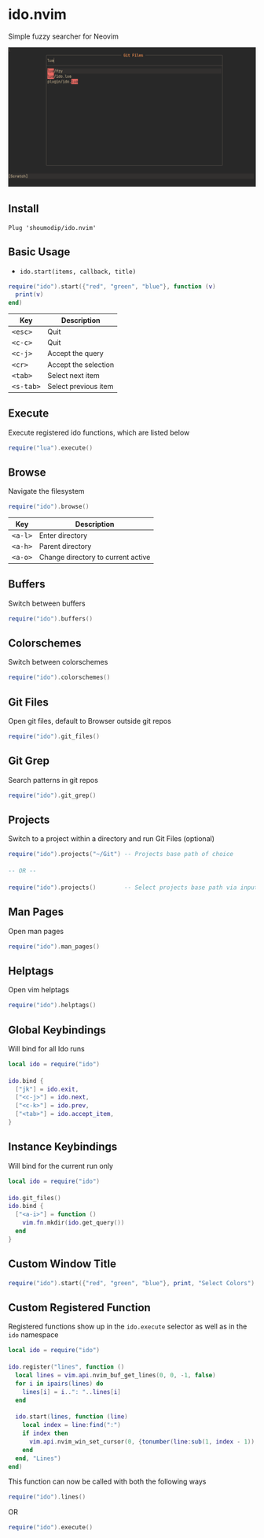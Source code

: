 # ido.nvim
Simple fuzzy searcher for Neovim

![Ido](ido.png)

## Install
```vim
Plug 'shoumodip/ido.nvim'
```

## Basic Usage

* `ido.start(items, callback, title)`

```lua
require("ido").start({"red", "green", "blue"}, function (v)
  print(v)
end)
```

| Key                  | Description          |
| -------------------- | -------------------- |
| <kbd>\<esc\></kbd>   | Quit                 |
| <kbd>\<c-c\></kbd>   | Quit                 |
| <kbd>\<c-j\></kbd>   | Accept the query     |
| <kbd>\<cr\></kbd>    | Accept the selection |
| <kbd>\<tab\></kbd>   | Select next item     |
| <kbd>\<s-tab\></kbd> | Select previous item |

## Execute
Execute registered ido functions, which are listed below

```lua
require("lua").execute()
```

## Browse
Navigate the filesystem

```lua
require("ido").browse()
```

| Key                  | Description                        |
| -------------------- | ---------------------------------- |
| <kbd>\<a-l\></kbd>   | Enter directory                    |
| <kbd>\<a-h\></kbd>   | Parent directory                   |
| <kbd>\<a-o\></kbd>   | Change directory to current active |

## Buffers
Switch between buffers

```lua
require("ido").buffers()
```

## Colorschemes
Switch between colorschemes

```lua
require("ido").colorschemes()
```

## Git Files
Open git files, default to Browser outside git repos

```lua
require("ido").git_files()
```

## Git Grep
Search patterns in git repos

```lua
require("ido").git_grep()
```

## Projects
Switch to a project within a directory and run Git Files (optional)

```lua
require("ido").projects("~/Git") -- Projects base path of choice

-- OR --

require("ido").projects()        -- Select projects base path via input prompt
```

## Man Pages
Open man pages

```lua
require("ido").man_pages()
```

## Helptags
Open vim helptags

```lua
require("ido").helptags()
```

## Global Keybindings
Will bind for all Ido runs

```lua
local ido = require("ido")

ido.bind {
  ["jk"] = ido.exit,
  ["<c-j>"] = ido.next,
  ["<c-k>"] = ido.prev,
  ["<tab>"] = ido.accept_item,
}
```

## Instance Keybindings
Will bind for the current run only

```lua
local ido = require("ido")

ido.git_files()
ido.bind {
  ["<a-i>"] = function ()
    vim.fn.mkdir(ido.get_query())
  end
}
```

## Custom Window Title
```lua
require("ido").start({"red", "green", "blue"}, print, "Select Colors")
```

## Custom Registered Function
Registered functions show up in the `ido.execute` selector as well as in the
`ido` namespace

```lua
local ido = require("ido")

ido.register("lines", function ()
  local lines = vim.api.nvim_buf_get_lines(0, 0, -1, false)
  for i in ipairs(lines) do
    lines[i] = i..": "..lines[i]
  end

  ido.start(lines, function (line)
    local index = line:find(":")
    if index then
      vim.api.nvim_win_set_cursor(0, {tonumber(line:sub(1, index - 1)), 0})
    end
  end, "Lines")
end)
```

This function can now be called with both the following ways

```lua
require("ido").lines()
```

OR

```lua
require("ido").execute()
```
